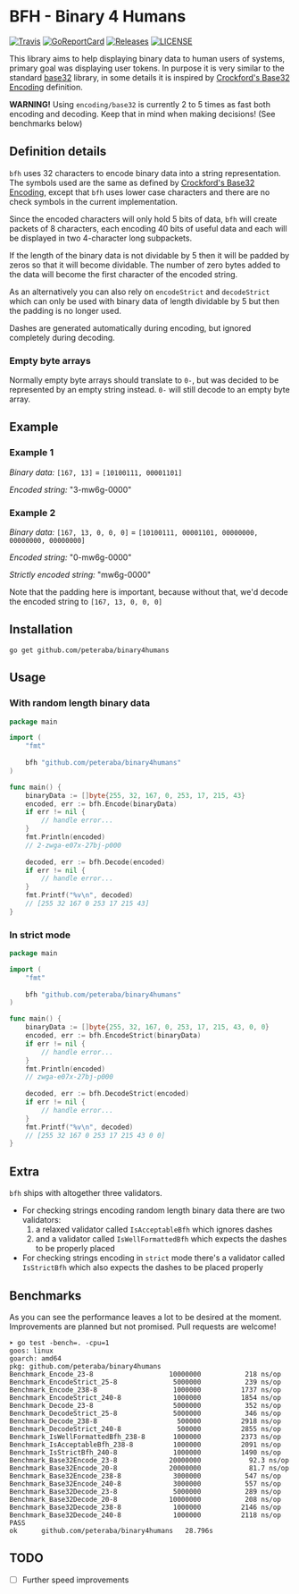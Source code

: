 BFH - Binary 4 Humans
=====================

[![Travis](https://img.shields.io/travis/com/peteraba/binary4humans.svg?style=flat-square&&branch=master)](https://travis-ci.com/peteraba/binary4humans)
[![GoReportCard](https://goreportcard.com/badge/github.com/peteraba/binary4humans?style=flat-square)](https://goreportcard.com/report/github.com/peteraba/binary4humans)
[![Releases](https://img.shields.io/github/release/peteraba/binary4humans.svg?style=flat-square)](https://github.com/peteraba/binary4humans/releases)
[![LICENSE](https://img.shields.io/github/license/peteraba/binary4humans.svg?style=flat-square)](https://github.com/peteraba/binary4humans/blob/master/LICENSE)

This library aims to help displaying binary data to human users of systems, primary goal was displaying user tokens.
In purpose it is very similar to the standard [base32](https://golang.org/pkg/encoding/base32/) library, in some details 
it is inspired by [Crockford's Base32 Encoding](https://www.crockford.com/wrmg/base32.html) definition.

**WARNING!** Using `encoding/base32` is currently 2 to 5 times as fast both encoding and decoding. Keep that in mind when making decisions! (See benchmarks below)


Definition details
------------------

`bfh` uses 32 characters to encode binary data into a string representation. The symbols used are the same as defined by
[Crockford's Base32 Encoding](https://www.crockford.com/wrmg/base32.html), except that `bfh` uses lower case characters
and there are no check symbols in the current implementation.

Since the encoded characters will only hold 5 bits of data, `bfh` will create packets of 8 characters, each encoding 40
bits of useful data and each will be displayed in two 4-character long subpackets.

If the length of the binary data is not dividable by 5 then it will be padded by zeros so that it will become
dividable. The number of zero bytes added to the data will become the first character of the encoded string.

As an alternatively you can also rely on `encodeStrict` and `decodeStrict` which can only be used with binary data of
length dividable by 5 but then the padding is no longer used.

Dashes are generated automatically during encoding, but ignored completely during decoding.

### Empty byte arrays

Normally empty byte arrays should translate to `0-`, but was decided to be represented by an empty string instead. `0-` 
will still decode to an empty byte array.

### 

Example
-------

### Example 1

*Binary data:* `[167, 13]` = `[10100111, 00001101]`  

*Encoded string:* "3-mw6g-0000"

### Example 2

*Binary data:* `[167, 13, 0, 0, 0]` = `[10100111, 00001101, 00000000, 00000000, 00000000]`  

*Encoded string:* "0-mw6g-0000"

*Strictly encoded string:* "mw6g-0000"


Note that the padding here is important, because without that, we'd decode the encoded string to `[167, 13, 0, 0, 0]`

Installation
------------

```
go get github.com/peteraba/binary4humans
```

Usage
-----

### With random length binary data

```go
package main

import (
	"fmt"
	
	bfh "github.com/peteraba/binary4humans"
)

func main() {
    binaryData := []byte{255, 32, 167, 0, 253, 17, 215, 43}
    encoded, err := bfh.Encode(binaryData)
    if err != nil {
        // handle error...
    }
    fmt.Println(encoded)
    // 2-zwga-e07x-27bj-p000
    
    decoded, err := bfh.Decode(encoded)
    if err != nil {
        // handle error...
    }
    fmt.Printf("%v\n", decoded)
    // [255 32 167 0 253 17 215 43]
}
```

### In strict mode

```go
package main

import (
	"fmt"
	
	bfh "github.com/peteraba/binary4humans"
)

func main() {
    binaryData := []byte{255, 32, 167, 0, 253, 17, 215, 43, 0, 0}
    encoded, err := bfh.EncodeStrict(binaryData)
    if err != nil {
        // handle error...
    }
    fmt.Println(encoded)
    // zwga-e07x-27bj-p000
    
    decoded, err := bfh.DecodeStrict(encoded)
    if err != nil {
        // handle error...
    }
    fmt.Printf("%v\n", decoded)
    // [255 32 167 0 253 17 215 43 0 0]
}
```

Extra
-----

`bfh` ships with altogether three validators.

 - For checking strings encoding random length binary data there are two validators:
   1. a relaxed validator called `IsAcceptableBfh` which ignores dashes
   1. and a validator called `IsWellFormattedBfh` which expects the dashes to be properly placed
 - For checking strings encoding in `strict` mode there's a validator called `IsStrictBfh` which also expects the dashes
 to be placed properly

Benchmarks
----------

As you can see the performance leaves a lot to be desired at the moment. Improvements are planned but not promised. Pull requests are welcome!

```
➤ go test -bench=. -cpu=1
goos: linux
goarch: amd64
pkg: github.com/peteraba/binary4humans
Benchmark_Encode_23-8                	10000000	       218 ns/op
Benchmark_EncodeStrict_25-8          	 5000000	       239 ns/op
Benchmark_Encode_238-8               	 1000000	      1737 ns/op
Benchmark_EncodeStrict_240-8         	 1000000	      1854 ns/op
Benchmark_Decode_23-8                	 5000000	       352 ns/op
Benchmark_DecodeStrict_25-8          	 5000000	       346 ns/op
Benchmark_Decode_238-8               	  500000	      2918 ns/op
Benchmark_DecodeStrict_240-8         	  500000	      2855 ns/op
Benchmark_IsWellFormattedBfh_238-8   	 1000000	      2373 ns/op
Benchmark_IsAcceptableBfh_238-8      	 1000000	      2091 ns/op
Benchmark_IsStrictBfh_240-8          	 1000000	      1490 ns/op
Benchmark_Base32Encode_23-8          	20000000	        92.3 ns/op
Benchmark_Base32Encode_20-8          	20000000	        81.7 ns/op
Benchmark_Base32Encode_238-8         	 3000000	       547 ns/op
Benchmark_Base32Encode_240-8         	 3000000	       557 ns/op
Benchmark_Base32Decode_23-8          	 5000000	       289 ns/op
Benchmark_Base32Decode_20-8          	10000000	       208 ns/op
Benchmark_Base32Decode_238-8         	 1000000	      2146 ns/op
Benchmark_Base32Decode_240-8         	 1000000	      2118 ns/op
PASS
ok  	github.com/peteraba/binary4humans	28.796s
```

TODO
----

 - [ ] Further speed improvements
